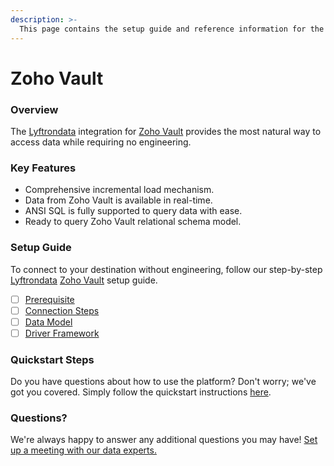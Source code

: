 ```yaml
---
description: >-
  This page contains the setup guide and reference information for the Zoho Vault source connector.
---
```


# Zoho Vault

### Overview

The [Lyftrondata](https://www.lyftrondata.com/) integration for [Zoho Vault](None) provides the most natural way to access data while requiring no engineering.

### Key Features

* Comprehensive incremental load mechanism.
* Data from Zoho Vault is available in real-time.&#x20;
* ANSI SQL is fully supported to query data with ease.
* Ready to query Zoho Vault relational schema model.

### Setup Guide

To connect to your destination without engineering, follow our step-by-step [Lyftrondata](https://www.lyftrondata.com/)  [Zoho Vault](None) setup guide.

* [ ] [Prerequisite](prerequisite.md)
* [ ] [Connection Steps](connection-steps.md)
* [ ] [Data Model](data-model/erd.md)
* [ ] [Driver Framework](driver-framework/)

### Quickstart Steps

Do you have questions about how to use the platform? Don't worry; we've got you covered. Simply follow the quickstart instructions [here](../README.md).

### Questions? <a href="#questions" id="questions"></a>

We're always happy to answer any additional questions you may have! [Set up a meeting with our data experts.](https://www.lyftrondata.com/book-a-meeting/)

